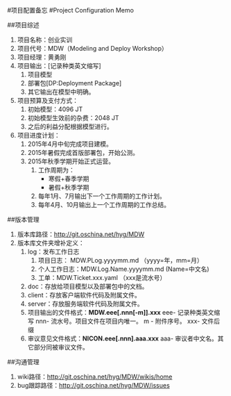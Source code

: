 #项目配置备忘
#Project Configuration Memo

##项目综述
1. 项目名称：创业实训
1. 项目代号：MDW（Modeling and Deploy Workshop）
1. 项目经理：黄勇刚
1. 项目输出：[记录种类英文缩写]
	1. 项目模型
	2. 部署包[DP:Deployment Package]
	3. 其它输出在模型中明确。
1. 项目预算及支付方式：
	1. 初始模型：4096 JT
	2. 初始模型生效前的杂费：2048 JT
	3. 之后的利益分配根据模型进行。
1. 项目进度计划：
	1. 2015年4月中旬完成项目建模。
	2. 2015年暑假完成首版部署包，开始公测。
	3. 2015年秋季学期开始正式运营。
		1. 工作周期为：
			* 寒假+春季学期
			* 暑假+秋季学期
		2. 每年1月、7月输出下一个工作周期的工作计划。
		3. 每年4月、10月输出上一个工作周期的工作总结。

##版本管理
1. 版本库路径：http://git.oschina.net/hyg/MDW
2. 版本库文件夹增补定义：
	1. log：发布工作日志
		1. 项目日志： MDW.PLog.yyyymm.md  （yyyy=年，mm=月）
		2. 个人工作日志：MDW.Log.Name.yyyymm.md  (Name=中文名)
		3. 工单：MDW.Ticket.xxx.yaml   （xxx是流水号）
	2. doc：存放给项目模型以及部署包中的文档。
	3. client：存放客户端软件代码及附属文件。
	4. server：存放服务端软件代码及附属文件。
	5. 项目输出的文件格式：**MDW.eee[.nnn[-m]].xxx**
		eee- 记录种类英文缩写
		nnn- 流水号。项目文件在项目内唯一。
		m  - 附件序号。
		xxx- 文件后缀
	6. 审议意见文件格式：**NICON.eee[.nnn].aaa.xxx**
		aaa- 审议者中文名。其它部分同被审议文件。

##沟通管理
1. wiki路径：http://git.oschina.net/hyg/MDW/wikis/home  
1. bug跟踪路径：http://git.oschina.net/hyg/MDW/issues  